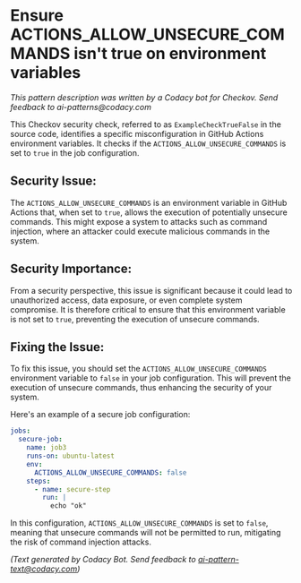 # Ensure ACTIONS_ALLOW_UNSECURE_COMMANDS isn't true on environment variables

_This pattern description was written by a Codacy bot for Checkov. Send feedback to ai-patterns@codacy.com_

This Checkov security check, referred to as `ExampleCheckTrueFalse` in the source code, identifies a specific misconfiguration in GitHub Actions environment variables. It checks if the `ACTIONS_ALLOW_UNSECURE_COMMANDS` is set to `true` in the job configuration.

## Security Issue:
The `ACTIONS_ALLOW_UNSECURE_COMMANDS` is an environment variable in GitHub Actions that, when set to `true`, allows the execution of potentially unsecure commands. This might expose a system to attacks such as command injection, where an attacker could execute malicious commands in the system. 

## Security Importance:
From a security perspective, this issue is significant because it could lead to unauthorized access, data exposure, or even complete system compromise. It is therefore critical to ensure that this environment variable is not set to `true`, preventing the execution of unsecure commands. 

## Fixing the Issue:
To fix this issue, you should set the `ACTIONS_ALLOW_UNSECURE_COMMANDS` environment variable to `false` in your job configuration. This will prevent the execution of unsecure commands, thus enhancing the security of your system.

Here's an example of a secure job configuration:

```yaml
jobs:
  secure-job:
    name: job3
    runs-on: ubuntu-latest
    env:
      ACTIONS_ALLOW_UNSECURE_COMMANDS: false
    steps:
      - name: secure-step
        run: |
          echo "ok"
```
In this configuration, `ACTIONS_ALLOW_UNSECURE_COMMANDS` is set to `false`, meaning that unsecure commands will not be permitted to run, mitigating the risk of command injection attacks.

_(Text generated by Codacy Bot. Send feedback to ai-pattern-text@codacy.com)_
